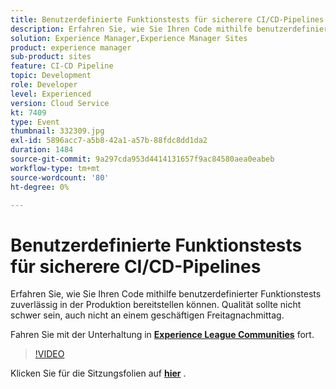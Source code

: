 ```yaml
---
title: Benutzerdefinierte Funktionstests für sicherere CI/CD-Pipelines
description: Erfahren Sie, wie Sie Ihren Code mithilfe benutzerdefinierter Funktionstests zuverlässig in der Produktion bereitstellen können. Qualität sollte nicht schwer sein, auch nicht an einem geschäftigen Freitagnachmittag.
solution: Experience Manager,Experience Manager Sites
product: experience manager
sub-product: sites
feature: CI-CD Pipeline
topic: Development
role: Developer
level: Experienced
version: Cloud Service
kt: 7409
type: Event
thumbnail: 332309.jpg
exl-id: 5896acc7-a5b8-42a1-a57b-88fdc8dd1da2
duration: 1484
source-git-commit: 9a297cda953d4414131657f9ac84580aea0eabeb
workflow-type: tm+mt
source-wordcount: '80'
ht-degree: 0%

---
```


# Benutzerdefinierte Funktionstests für sicherere CI/CD-Pipelines

Erfahren Sie, wie Sie Ihren Code mithilfe benutzerdefinierter Funktionstests zuverlässig in der Produktion bereitstellen können. Qualität sollte nicht schwer sein, auch nicht an einem geschäftigen Freitagnachmittag.

Fahren Sie mit der Unterhaltung in **[Experience League Communities](https://adobe.ly/36Yd3v6)** fort.

>[!VIDEO](https://video.tv.adobe.com/v/332309/?quality=12&learn=on&hidetitle=true)

Klicken Sie für die Sitzungsfolien auf **[hier](/help/adobe-developers-live/assets/custom-functional-tests-cicd.pdf)** .
